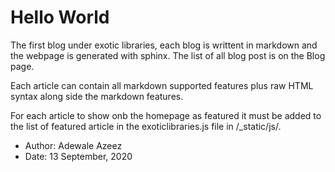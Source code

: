 
# Hello World

The first blog under exotic libraries, each blog is writtent in markdown and the webpage 
is generated with sphinx. The list of all blog post is on the Blog page. 

Each article can contain all markdown supported features plus raw HTML syntax along side the 
markdown features.

For each article to show onb the homepage as featured it must be added to the list of 
featured article in the exoticlibraries.js file in /_static/js/.

- Author: Adewale Azeez
- Date: 13 September, 2020